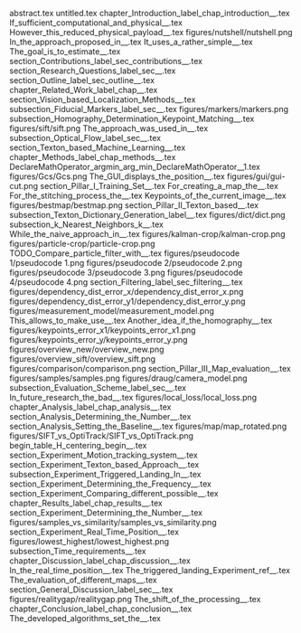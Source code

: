 abstract.tex
untitled.tex
chapter_Introduction_label_chap_introduction__.tex
If_sufficient_computational_and_physical__.tex
However_this_reduced_physical_payload__.tex
figures/nutshell/nutshell.png
In_the_approach_proposed_in__.tex
It_uses_a_rather_simple__.tex
The_goal_is_to_estimate__.tex
section_Contributions_label_sec_contributions__.tex
section_Research_Questions_label_sec__.tex
section_Outline_label_sec_outline__.tex
chapter_Related_Work_label_chap__.tex
section_Vision_based_Localization_Methods__.tex
subsection_Fiducial_Markers_label_sec__.tex
figures/markers/markers.png
subsection_Homography_Determination_Keypoint_Matching__.tex
figures/sift/sift.png
The_approach_was_used_in__.tex
subsection_Optical_Flow_label_sec__.tex
section_Texton_based_Machine_Learning__.tex
chapter_Methods_label_chap_methods__.tex
DeclareMathOperator_argmin_arg_min_DeclareMathOperator__1.tex
figures/Gcs/Gcs.png
The_GUI_displays_the_position__.tex
figures/gui/gui-cut.png
section_Pillar_I_Training_Set__.tex
For_creating_a_map_the__.tex
For_the_stitching_process_the__.tex
Keypoints_of_the_current_image__.tex
figures/bestmap/bestmap.png
section_Pillar_II_Texton_based__.tex
subsection_Texton_Dictionary_Generation_label__.tex
figures/dict/dict.png
subsection_k_Nearest_Neighbors_k__.tex
While_the_naive_approach_in__.tex
figures/kalman-crop/kalman-crop.png
figures/particle-crop/particle-crop.png
TODO_Compare_particle_filter_with__.tex
figures/pseudocode 1/pseudocode 1.png
figures/pseudocode 2/pseudocode 2.png
figures/pseudocode 3/pseudocode 3.png
figures/pseudocode 4/pseudocode 4.png
section_Filtering_label_sec_filtering__.tex
figures/dependency_dist_error_x/dependency_dist_error_x.png
figures/dependency_dist_error_y1/dependency_dist_error_y.png
figures/measurement_model/measurement_model.png
This_allows_to_make_use__.tex
Another_idea_if_the_homography__.tex
figures/keypoints_error_x1/keypoints_error_x1.png
figures/keypoints_error_y/keypoints_error_y.png
figures/overview_new/overview_new.png
figures/overview_sift/overview_sift.png
figures/comparison/comparison.png
section_Pillar_III_Map_evaluation__.tex
figures/samples/samples.png
figures/draug/camera_model.png
subsection_Evaluation_Scheme_label_sec__.tex
In_future_research_the_bad__.tex
figures/local_loss/local_loss.png
chapter_Analysis_label_chap_analysis__.tex
section_Analysis_Determining_the_Number__.tex
section_Analysis_Setting_the_Baseline__.tex
figures/map/map_rotated.png
figures/SIFT_vs_OptiTrack/SIFT_vs_OptiTrack.png
begin_table_H_centering_begin__.tex
section_Experiment_Motion_tracking_system__.tex
section_Experiment_Texton_based_Approach__.tex
subsection_Experiment_Triggered_Landing_In__.tex
section_Experiment_Determining_the_Frequency__.tex
section_Experiment_Comparing_different_possible__.tex
chapter_Results_label_chap_results__.tex
section_Experiment_Determining_the_Number__.tex
figures/samples_vs_similarity/samples_vs_similarity.png
section_Experiment_Real_Time_Position__.tex
figures/lowest_highest/lowest_highest.png
subsection_Time_requirements__.tex
chapter_Discussion_label_chap_discussion__.tex
In_the_real_time_position__.tex
The_triggered_landing_Experiment_ref__.tex
The_evaluation_of_different_maps__.tex
section_General_Discussion_label_sec__.tex
figures/realitygap/realitygap.png
The_shift_of_the_processing__.tex
chapter_Conclusion_label_chap_conclusion__.tex
The_developed_algorithms_set_the__.tex